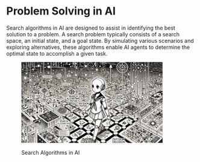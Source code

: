 # Problem Solving in AI

Search algorithms in AI are designed to assist in identifying the best solution to a problem. A search problem typically consists of a search space, an initial state, and a goal state. By simulating various scenarios and exploring alternatives, these algorithms enable AI agents to determine the optimal state to accomplish a given task.

<div align="left"><figure><img src="../../../.gitbook/assets/ai-problem-solving-min.png" alt="" width="375"><figcaption><p>Search Algorithms in AI</p></figcaption></figure></div>
